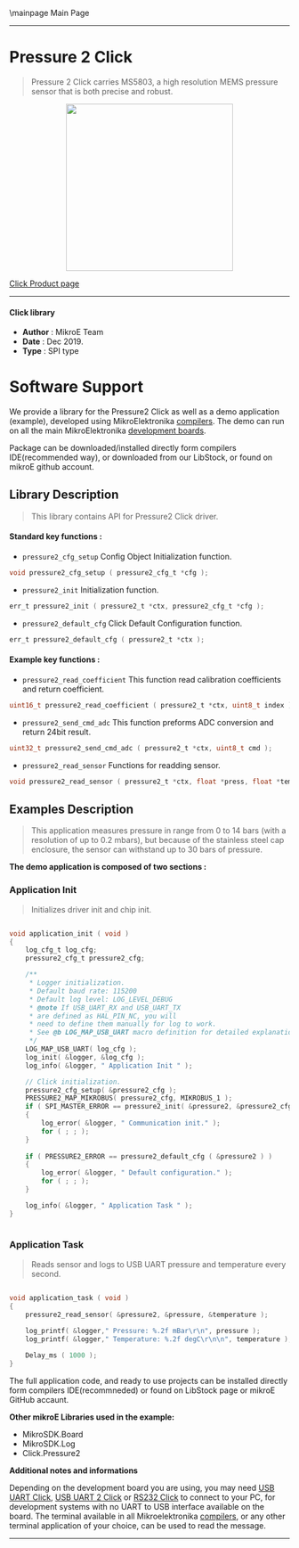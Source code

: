 \mainpage Main Page
 
---
# Pressure 2 Click

> Pressure 2 Click carries MS5803, a high resolution MEMS pressure sensor that is both precise and robust.

<p align="center">
  <img src="https://download.mikroe.com/images/click_for_ide/pressure-2-click.png" height=300px>
</p>

[Click Product page](https://www.mikroe.com/pressure-2-click)

---


#### Click library 

- **Author**        : MikroE Team
- **Date**          : Dec 2019.
- **Type**          : SPI type


# Software Support

We provide a library for the Pressure2 Click 
as well as a demo application (example), developed using MikroElektronika 
[compilers](https://shop.mikroe.com/compilers). 
The demo can run on all the main MikroElektronika [development boards](https://shop.mikroe.com/development-boards).

Package can be downloaded/installed directly form compilers IDE(recommended way), or downloaded from our LibStock, or found on mikroE github account. 

## Library Description

> This library contains API for Pressure2 Click driver.

#### Standard key functions :

- `pressure2_cfg_setup` Config Object Initialization function.
```c
void pressure2_cfg_setup ( pressure2_cfg_t *cfg ); 
```

- `pressure2_init` Initialization function.
```c
err_t pressure2_init ( pressure2_t *ctx, pressure2_cfg_t *cfg );
```

- `pressure2_default_cfg` Click Default Configuration function.
```c
err_t pressure2_default_cfg ( pressure2_t *ctx );
```

#### Example key functions :

- `pressure2_read_coefficient` This function read calibration coefficients and return coefficient.
```c
uint16_t pressure2_read_coefficient ( pressure2_t *ctx, uint8_t index );
```

- `pressure2_send_cmd_adc` This function preforms ADC conversion and return 24bit result.
```c
uint32_t pressure2_send_cmd_adc ( pressure2_t *ctx, uint8_t cmd );
```

- `pressure2_read_sensor` Functions for readding sensor.
```c
void pressure2_read_sensor ( pressure2_t *ctx, float *press, float *temp );
```

## Examples Description

> This application measures pressure in range from 0 to 14 bars (with a resolution of up to 0.2 mbars),
but because of the stainless steel cap enclosure, the sensor can withstand up to 30 bars of pressure.

**The demo application is composed of two sections :**

### Application Init 

> Initializes driver init and chip init.

```c

void application_init ( void )
{
    log_cfg_t log_cfg;
    pressure2_cfg_t pressure2_cfg;

    /** 
     * Logger initialization.
     * Default baud rate: 115200
     * Default log level: LOG_LEVEL_DEBUG
     * @note If USB_UART_RX and USB_UART_TX 
     * are defined as HAL_PIN_NC, you will 
     * need to define them manually for log to work. 
     * See @b LOG_MAP_USB_UART macro definition for detailed explanation.
     */
    LOG_MAP_USB_UART( log_cfg );
    log_init( &logger, &log_cfg );
    log_info( &logger, " Application Init " );

    // Click initialization.
    pressure2_cfg_setup( &pressure2_cfg );
    PRESSURE2_MAP_MIKROBUS( pressure2_cfg, MIKROBUS_1 );
    if ( SPI_MASTER_ERROR == pressure2_init( &pressure2, &pressure2_cfg ) )
    {
        log_error( &logger, " Communication init." );
        for ( ; ; );
    }
    
    if ( PRESSURE2_ERROR == pressure2_default_cfg ( &pressure2 ) )
    {
        log_error( &logger, " Default configuration." );
        for ( ; ; );
    }

    log_info( &logger, " Application Task " );
}
  
```

### Application Task

> Reads sensor and logs to USB UART pressure and temperature every second. 

```c

void application_task ( void )
{
    pressure2_read_sensor( &pressure2, &pressure, &temperature );
    
    log_printf( &logger," Pressure: %.2f mBar\r\n", pressure );
    log_printf( &logger," Temperature: %.2f degC\r\n\n", temperature );

    Delay_ms ( 1000 );
}

```

The full application code, and ready to use projects can be  installed directly form compilers IDE(recommneded) or found on LibStock page or mikroE GitHub accaunt.

**Other mikroE Libraries used in the example:** 

- MikroSDK.Board
- MikroSDK.Log
- Click.Pressure2

**Additional notes and informations**

Depending on the development board you are using, you may need 
[USB UART Click](https://shop.mikroe.com/usb-uart-click), 
[USB UART 2 Click](https://shop.mikroe.com/usb-uart-2-click) or 
[RS232 Click](https://shop.mikroe.com/rs232-click) to connect to your PC, for 
development systems with no UART to USB interface available on the board. The 
terminal available in all Mikroelektronika 
[compilers](https://shop.mikroe.com/compilers), or any other terminal application 
of your choice, can be used to read the message.



---
